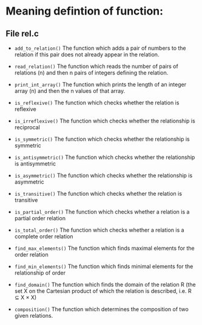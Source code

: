 # Meaning defintion of function:

## File rel.c

+ `add_to_relation()`
The function which adds a pair of numbers to the relation if this pair does not already appear in the relation.

+ `read_relation()`
The function which reads the number of pairs of relations (n) and then n pairs of integers defining the relation.

+ `print_int_array()`
The function which prints the length of an integer array (n) and then the n values ​​of that array.

+ `is_reflexive()`
The function which checks whether the relation is reflexive

+ `is_irreflexive()`
The function which checks whether the relationship is reciprocal

+ `is_symmetric()`
The function which checks whether the relationship is symmetric

+ `is_antisymmetric()`
The function which checks whether the relationship is antisymmetric

+ `is_asymmetric()`
The function which checks whether the relationship is asymmetric

+ `is_transitive()`
The function which checks whether the relation is transitive

+ `is_partial_order()`
The function which checks whether a relation is a partial order relation

+ `is_total_order()`
The function which checks whether a relation is a complete order relation

+ `find_max_elements()`
The function which finds maximal elements for the order relation

+ `find_min_elements()`
The function which finds minimal elements for the relationship of order

+ `find_domain()`
The function which finds the domain of the relation R (the set X on the Cartesian product of which the relation is described, i.e. R ⊆ X × X)

+ `composition()`
The function which determines the composition of two given relations.















